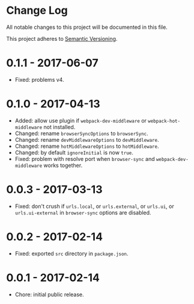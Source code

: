 # Change Log

All notable changes to this project will be documented in this file.

This project adheres to [Semantic Versioning](http://semver.org/).

# 0.1.1 - 2017-06-07

-   Fixed: problems v4.

# 0.1.0 - 2017-04-13

-   Added: allow use plugin if `webpack-dev-middleware` or `webpack-hot-middleware` not installed.
-   Changed: rename `browserSyncOptions` to `browserSync`.
-   Changed: rename `devMiddlewareOptions` to `devMiddleware`.
-   Changed: rename `hotMiddlewareOptions` to `hotMiddleware`.
-   Changed: by default `ignoreInitial` is now `true`. 
-   Fixed: problem with resolve port when `browser-sync` and `webpack-dev-middleware` works together.

# 0.0.3 - 2017-03-13

-   Fixed: don't crush if `urls.local`, or `urls.external`, or `urls.ui`, or `urls.ui-external` 
    in `browser-sync` options are disabled.

# 0.0.2 - 2017-02-14

-   Fixed: exported `src` directory in `package.json`.

# 0.0.1 - 2017-02-14

-   Chore: initial public release.
